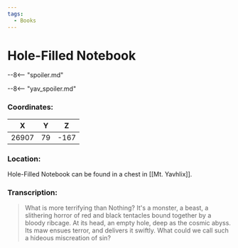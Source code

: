 ```yaml
---
tags:
  - Books
---
```

# Hole-Filled Notebook

--8<-- "spoiler.md"

--8<-- "yav_spoiler.md"

### Coordinates:
| **X** | **Y**| **Z** |
|:-----:|:----:|:-----:|
|26907  |79   |-167  |

### Location:
Hole-Filled Notebook can be found in a chest in [[Mt. Yavhlix]].

### Transcription:
> What is more terrifying than Nothing? It's a monster, a beast, a slithering horror of red and black tentacles bound together by a bloody ribcage. At its head, an empty hole, deep as the cosmic abyss. Its maw ensues terror, and delivers it swiftly. What could we call such a hideous miscreation of sin?



